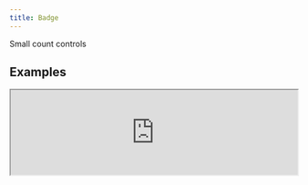 ```yaml
---
title: Badge
---
```

Small count controls

## Examples

<div><iframe style="width: 100%; margin: 0;" src="http://ui-demos.blankapp.org/badge-example" scrolling="no" /></div>

```jsx
<Badge text={'99+'} />
```

## Types

### dot

<div><iframe style="width: 100%; margin: 0;" src="http://ui-demos.blankapp.org/badge-types-dot" scrolling="no" /></div>

```jsx
<Badge type={'dot'} />
```

### text


<div><iframe style="width: 100%; margin: 0;" src="http://ui-demos.blankapp.org/badge-types-text" scrolling="no" /></div>

```jsx
<Badge type={'text'} text={'99+'} />
```

## API

### Props

Name | Description | Type | Optional value | Default
--- | --- | --- | --- | ---
`children` | - | string, element | - | -
`type` | - | enum | `dot`, `text` | `dot`
`text` | - | string | - | Empty string ('')
